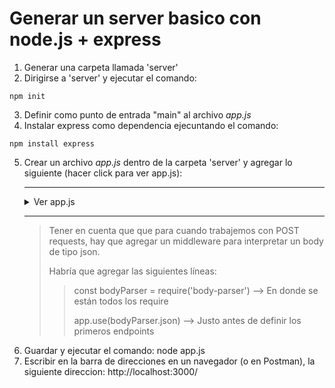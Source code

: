 # Generar un server basico con node.js + express

1. Generar una carpeta llamada 'server'
2. Dirigirse a 'server' y ejecutar el comando: 
```console 
npm init 
```
3. Definir como punto de entrada "main" al archivo _app.js_
4. Instalar express como dependencia ejecuntando el comando: 
```console 
npm install express
```
5. Crear un archivo _app.js_ dentro de la carpeta 'server' y agregar lo siguiente (hacer click para ver app.js):

<ul>

---

<details><summary>Ver app.js</summary>
<p>

```JavaScript
const express = require('express')
const app = express()
const port = 3000

app.get('/', (req, res) => {
  res.send('Hello World!')
})

app.listen(port, () => {
  console.log(`Example app listening on port ${port}`)
})
```

</p>
</details>

---

> Tener en cuenta que que para cuando trabajemos con POST requests, hay que agregar un middleware para interpretar un
> body de tipo json.
>
> Habría que agregar las siguientes líneas:
>> const bodyParser = require('body-parser') --> En donde se están todos los require
>>
>> app.use(bodyParser.json) --> Justo antes de definir los primeros endpoints

</ul>


6. Guardar y ejecutar el comando: node app.js
7. Escribir en la barra de direcciones en un navegador (o en Postman), la siguiente direccion: http://localhost:3000/